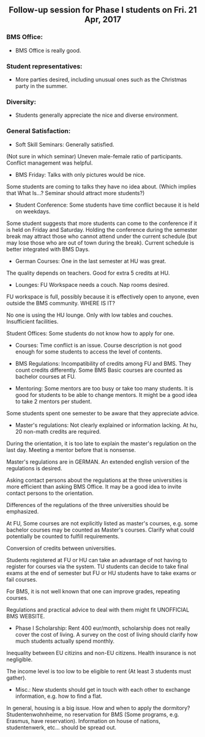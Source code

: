 ## <center> Follow-up session for Phase I students on Fri. 21 Apr, 2017 </center>

### BMS Office:

- BMS Office is really good.

### Student representatives:

- More parties desired, including unusual ones such as the Christmas party in the summer.

### Diversity:

- Students generally appreciate the nice and diverse environment.

### General Satisfaction:

- Soft Skill Seminars: Generally satisfied.

(Not sure in which seminar) Uneven male-female ratio of participants.
Conflict management was helpful.

- BMS Friday: Talks with only pictures would be nice.

Some students are coming to talks they have no idea about.
(Which implies that What Is...? Seminar should attract more students?)

- Student Conference: Some students have time conflict because it is held on weekdays.

Some student suggests that more students can come to the conference if it is held on Friday and Saturday.
Holding the conference during the semester break may attract those who cannot attend under the current schedule (but may lose those who are out of town during the break).
Current schedule is better integrated with BMS Days.

- German Courses: One in the last semester at HU was great.

The quality depends on teachers.
Good for extra 5 credits at HU.

- Lounges: FU Workspace needs a couch. Nap rooms desired.

FU workspace is full, possibly because it is effectively open to anyone, even outside the BMS community.
WHERE IS IT?

No one is using the HU lounge.
Only with low tables and couches. Insufficient facilities.

Student Offices: Some students do not know how to apply for one.

- Courses: Time conflict is an issue.
Course description is not good enough for some students to access the level of contents.

- BMS Regulations: Incompatibility of credits among FU and BMS. They count credits differently.
Some BMS Basic courses are counted as bachelor courses at FU.

- Mentoring: Some mentors are too busy or take too many students.
It is good for students to be able to change mentors.
It might be a good idea to take 2 mentors per student.

Some students spent one semester to be aware that they appreciate advice.

- Master's regulations: Not clearly explained or information lacking.
At hu, 20 non-math credits are required.

During the orientation, it is too late to explain the master's regulation on the last day.
Meeting a mentor before that is nonsense.

Master's regulations are in GERMAN.
An extended english version of the regulations is desired.

Asking contact persons about the regulations at the three universities is more efficient than asking BMS Office.
It may be a good idea to invite contact persons to the orientation.

Differences of the regulations of the three universities should be emphasized.

At FU, Some courses are not explicitly listed as master's courses, e.g. some bachelor courses may be counted as Master's courses.
Clarify what could potentially be counted to fulfill requirements.

Conversion of credits between universities.

Students registered at FU or HU can take an advantage of not having to register for courses via the system.
TU students can decide to take final exams at the end of semester but FU or HU students have to take exams or fail courses.

For BMS, it is not well known that one can improve grades, repeating courses.

Regulations and practical advice to deal with them might fit UNOFFICIAL BMS WEBSITE.

- Phase I Scholarship: Rent 400 eur/month, scholarship does not really cover the cost of living.
A survey on the cost of living should clarify how much students actually spend monthly.

Inequality between EU citizins and non-EU citizens.
Health insurance is not negligible.

The income level is too low to be eligible to rent (At least 3 students must gather).

- Misc.: New students should get in touch with each other to exchange information, e.g. how to find a flat.

In general, housing is a big issue.
How and when to apply the dormitory?
Studentenwohnheime, no reservation for BMS (Some programs, e.g. Erasmus, have reservation).
Information on house of nations, studentenwerk, etc... should be spread out.

